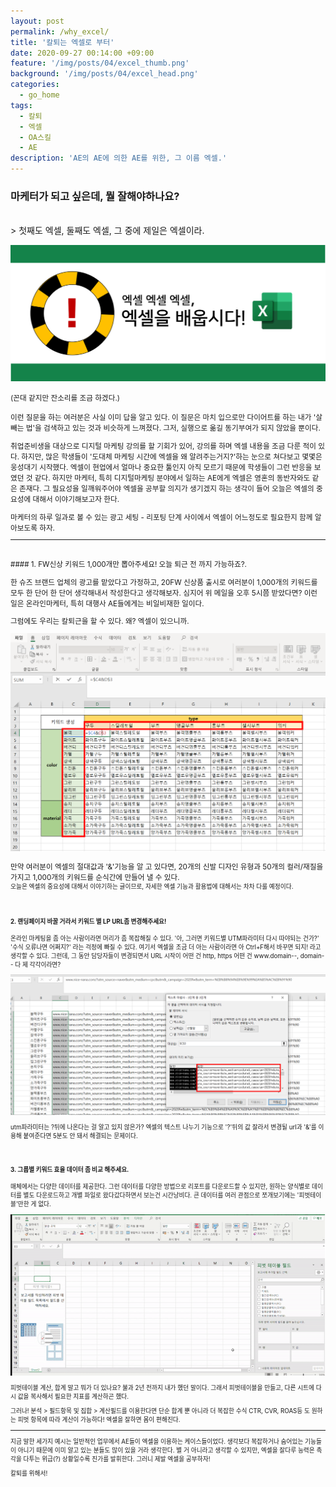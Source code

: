 ```yaml
---
layout: post
permalink: /why_excel/
title: '칼퇴는 엑셀로 부터'
date: 2020-09-27 00:14:00 +09:00
feature: '/img/posts/04/excel_thumb.png'
background: '/img/posts/04/excel_head.png'
categories:
  - go_home
tags:
  - 칼퇴
  - 엑셀
  - OA스킬
  - AE
description: 'AE의 AE에 의한 AE를 위한, 그 이름 엑셀.'
---
```


### 마케터가 되고 싶은데, 뭘 잘해야하나요?

<br>
> 첫째도 엑셀, 둘째도 엑셀, 그 중에 제일은 엑셀이라.

![study_excel](/img/posts/04/plz_excel.png)

<small>(꼰대 같지만 잔소리를 조금 하겠다.)

이런 질문을 하는 여러분은 사실 이미 답을 알고 있다. 이 질문은 마치 입으로만 다이어트를 하는 내가 '살빼는 법'을 검색하고 있는 것과 비슷하게 느껴졌다. 그저, 실행으로 옮길 동기부여가 되지 않았을 뿐이다.

취업준비생을 대상으로 디지털 마케팅 강의를 할 기회가 있어, 강의를 하며 엑셀 내용을 조금 다룬 적이 있다. 하지만, 많은 학생들이 '도대체 마케팅 시간에 엑셀을 왜 알려주는거지?'하는 눈으로 쳐다보고 몇몇은 웅성대기 시작했다. 엑셀이 현업에서 얼마나 중요한 툴인지 아직 모르기 때문에 학생들이 그런 반응을 보였던 것 같다. 하지만 마케터, 특히 디지털마케팅 분야에서 일하는 AE에게 엑셀은 영혼의 동반자와도 같은 존재다. 그 필요성을 일깨워주어야 엑셀을 공부할 의지가 생기겠지 하는 생각이 들어 오늘은 엑셀의 중요성에 대해서 이야기해보고자 한다.

마케터의 하루 일과로 볼 수 있는 광고 세팅 - 리포팅 단계 사이에서 엑셀이 어느정도로 필요한지 함께 알아보도록 하자.

------------------------
<br>
#### 1. FW신상 키워드 1,000개만 뽑아주세요! 오늘 퇴근 전 까지 가능하죠?.

한 슈즈 브랜드 업체의 광고를 맡았다고 가정하고, 20FW 신상품 출시로 여러분이 1,000개의 키워드를 모두 한 단어 한 단어 생각해내서 작성한다고 생각해보자. 심지어 위 메일을 오후 5시쯤 받았다면? 이런 일은 온라인마케터, 특히 대행사 AE들에게는 비일비재한 일이다.

그럼에도 우리는 칼퇴근을 할 수 있다. 왜? 엑셀이 있으니까.

![making_keyword_excel](/img/posts/04/excel_and.png)

만약 여러분이 엑셀의 절대값과 '&'기능을 알 고 있다면, 20개의 신발 디자인 유형과 50개의 컬러/재질을 가지고 1,000개의 키워드를 순식간에 만들어 낼 수 있다.
<br><small>오늘은 엑셀의 중요성에 대해서 이야기하는 글이므로, 자세한 엑셀 기능과 활용법에 대해서는 차차 다룰 예정이다.

<br>

#### 2. 랜딩페이지 바꿀 거라서 키워드 별 LP URL좀 변경해주세요!

온라인 마케팅을 좀 아는 사람이라면 머리가 좀 복잡해질 수 있다. '아, 그러면 키워드별 UTM파라미터 다시 따야되는 건가?' '수식 오류나면 어쩌지?' 라는 걱정에 빠질 수 있다. 여기서 엑셀을 조금 더 아는 사람이라면 아 Ctrl+F해서 바꾸면 되지! 라고 생각할 수 있다. 그런데, 그 동안 담당자들이 변경되면서 URL 시작이 어떤 건 http, https 어떤 건 www.domain--, domain--  다 제 각각이라면?

![excel_text_split](/img/posts/04/excel_split.png)

utm파라미터는 ?뒤에 나온다는 걸 알고 있지 않은가? 엑셀의 텍스트 나누기 기능으로 '?'뒤의 값 잘라서 변경될 url과 '&'를 이용해 붙여준다면  5분도 안 돼서 해결되는 문제이다.

<br>

#### 3. 그룹별 키워드 효율 데이터 좀 비교 해주세요.

매체에서는 다양한 데이터를 제공한다. 그런 데이터를 다양한 방법으로 리포트를 다운로드할 수 있지만, 원하는 양식별로 데이터를 별도 다운로드하고 개별 파일로 왔다갔다하면서 보는건 시간낭비다. 큰 데이터를 여러 관점으로 쪼개보기에는 '피벗테이블'만한 게 없다.

![excel_text_split](/img/posts/04/excel_pivot.gif)


피벗테이블 계산, 합계 말고 뭐가 더 있나요? 불과 2년 전까지 내가 했던 말이다. 그래서 피벗테이블을 만들고, 다른 시트에 다시 값을 복사해서 필요한 지표를 계산하곤 했다.

그러나! 분석 > 필드항목 및 집합 > 계산필드를 이용한다면 단순 합계 뿐 아니라 더 복잡한 수식 CTR, CVR, ROAS등 도 원하는 피벗 항목에 따라 계산이 가능하다! 엑셀을 잘하면 몸이 편해진다.



------------------------

지금 말한 세가지 예시는 일반적인 업무에서 AE들이 엑셀을 이용하는 케이스들이었다. 생각보다 복잡하거나 숨어있는 기능들이 아니기 때문에 이미 알고 있는 분들도 많이 있을 거라 생각한다.
별 거 아니라고 생각할 수 있지만, 엑셀을 잘다루 능력은 촉각을 다투는 위급(?) 상황일수록 진가를 발휘한다. 그러니 제발 엑셀을 공부하자!

칼퇴를 위해서!
